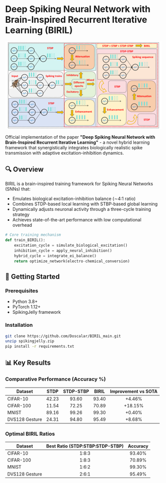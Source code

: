 # Deep Spiking Neural Network with Brain-Inspired Recurrent Iterative Learning (BIRIL)

![BIRIL Architecture](https://github.com/Doscalar/BIRIL_main/blob/main/figure/BIRIL.jpg)

Official implementation of the paper **"Deep Spiking Neural Network with Brain-Inspired Recurrent Iterative Learning"** - a novel hybrid learning framework that synergistically integrates biologically realistic spike transmission with adaptive excitation-inhibition dynamics.

## 🔍 Overview

BIRIL is a brain-inspired training framework for Spiking Neural Networks (SNNs) that:
- Emulates biological excitation-inhibition balance (∼4:1 ratio)
- Combines STDP-based local learning with STBP-based global learning
- Dynamically adjusts neuronal activity through a three-cycle training strategy
- Achieves state-of-the-art performance with low computational overhead

```python
# Core training mechanism
def train_BIRIL():
    excitation_cycle = simulate_biological_excitation()
    inhibition_cycle = apply_neural_inhibition()
    hybrid_cycle = integrate_ei_balance()
    return optimize_network(electro-chemical_conversion)
```

## 🚀 Getting Started

### Prerequisites

- Python 3.8+
- PyTorch 1.12+
- SpikingJelly framework

### Installation

```bash
git clone https://github.com/Doscalar/BIRIL_main.git
unzip spikingjelly.zip
pip install -r requirements.txt
```


## 📊 Key Results

### Comparative Performance (Accuracy %)

| Dataset        | STDP   | STDP-STBP | BIRIL  | Improvement vs SOTA |
|----------------|:------:|:---------:|:------:|:-------------------:|
| CIFAR-10       | 42.23  |   93.60   | 93.40  |       +4.46%        |
| CIFAR-100      | 11.54  |   72.25   | 70.89  |       +18.15%       |
| MNIST          | 89.16  |   99.26   | 99.30  |       +0.40%        |
| DVS128 Gesture | 24.31  |   94.80   | 95.49  |       +8.68%        |

### Optimal BIRIL Ratios

| Dataset        | Best Ratio (STDP:STBP:STDP-STBP) | Accuracy |
|----------------|:--------------------------------:|:--------:|
| CIFAR-10       |               1:8:3              |  93.40%  |
| CIFAR-100      |               1:8:3              |  70.89%  |
| MNIST          |               1:6:2              |  99.30%  |
| DVS128 Gesture |               2:6:1              |  95.49%  |





